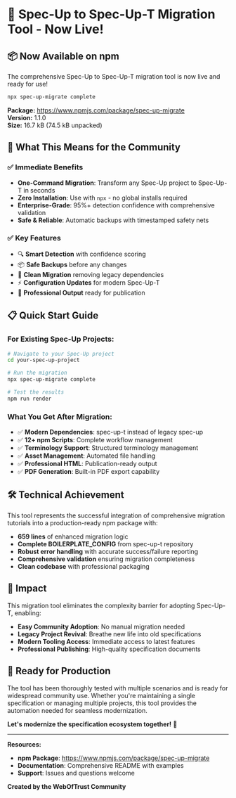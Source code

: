 # 🎉 Spec-Up to Spec-Up-T Migration Tool - Now Live!

## 📦 **Now Available on npm**

The comprehensive Spec-Up to Spec-Up-T migration tool is now live and ready for use!

```bash
npx spec-up-migrate complete
```

**Package:** https://www.npmjs.com/package/spec-up-migrate  
**Version:** 1.1.0  
**Size:** 16.7 kB (74.5 kB unpacked)

## 🚀 **What This Means for the Community**

### ✅ **Immediate Benefits**
- **One-Command Migration**: Transform any Spec-Up project to Spec-Up-T in seconds
- **Zero Installation**: Use with `npx` - no global installs required
- **Enterprise-Grade**: 95%+ detection confidence with comprehensive validation
- **Safe & Reliable**: Automatic backups with timestamped safety nets

### ✅ **Key Features**
- 🔍 **Smart Detection** with confidence scoring
- 📦 **Safe Backups** before any changes
- 🧹 **Clean Migration** removing legacy dependencies
- ⚡ **Configuration Updates** for modern Spec-Up-T
- 🎯 **Professional Output** ready for publication

## 📋 **Quick Start Guide**

### For Existing Spec-Up Projects:
```bash
# Navigate to your Spec-Up project
cd your-spec-up-project

# Run the migration
npx spec-up-migrate complete

# Test the results
npm run render
```

### What You Get After Migration:
- ✅ **Modern Dependencies**: spec-up-t instead of legacy spec-up
- ✅ **12+ npm Scripts**: Complete workflow management
- ✅ **Terminology Support**: Structured terminology management
- ✅ **Asset Management**: Automated file handling
- ✅ **Professional HTML**: Publication-ready output
- ✅ **PDF Generation**: Built-in PDF export capability

## 🛠️ **Technical Achievement**

This tool represents the successful integration of comprehensive migration tutorials into a production-ready npm package with:

- **659 lines** of enhanced migration logic
- **Complete BOILERPLATE_CONFIG** from spec-up-t repository
- **Robust error handling** with accurate success/failure reporting
- **Comprehensive validation** ensuring migration completeness
- **Clean codebase** with professional packaging

## 🌟 **Impact**

This migration tool eliminates the complexity barrier for adopting Spec-Up-T, enabling:

- **Easy Community Adoption**: No manual migration needed
- **Legacy Project Revival**: Breathe new life into old specifications
- **Modern Tooling Access**: Immediate access to latest features
- **Professional Publishing**: High-quality specification documents

## 🎯 **Ready for Production**

The tool has been thoroughly tested with multiple scenarios and is ready for widespread community use. Whether you're maintaining a single specification or managing multiple projects, this tool provides the automation needed for seamless modernization.

**Let's modernize the specification ecosystem together!** 🚀

---

**Resources:**
- **npm Package**: https://www.npmjs.com/package/spec-up-migrate
- **Documentation**: Comprehensive README with examples
- **Support**: Issues and questions welcome

**Created by the WebOfTrust Community**

